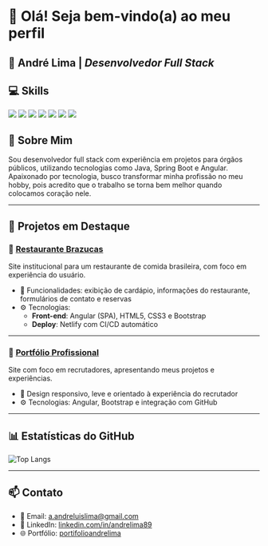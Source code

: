 # 👋 Olá! Seja bem-vindo(a) ao meu perfil

## 💼 André Lima | <i>Desenvolvedor Full Stack</i>


## 💻 Skills

<p align="left">
  <img src="https://img.shields.io/badge/-Java-ED8B00?style=for-the-badge&logo=openjdk&logoColor=white"/>
  <img src="https://img.shields.io/badge/-Spring%20Boot-6DB33F?style=for-the-badge&logo=springboot&logoColor=white"/>
  <img src="https://img.shields.io/badge/-Angular-DD0031?style=for-the-badge&logo=angular&logoColor=white"/>
  <img src="https://img.shields.io/badge/-TypeScript-3178C6?style=for-the-badge&logo=typescript&logoColor=white"/>
  <img src="https://img.shields.io/badge/-PostgreSQL-4169E1?style=for-the-badge&logo=postgresql&logoColor=white"/>
  <img src="https://img.shields.io/badge/-AWS-232F3E?style=for-the-badge&logo=amazonaws&logoColor=white"/>
  <img src="https://img.shields.io/badge/-Git-F05032?style=for-the-badge&logo=git&logoColor=white"/>
</p>


## 🚀 Sobre Mim

<p>Sou desenvolvedor full stack com experiência em projetos para órgãos públicos, utilizando tecnologias como Java, Spring Boot e Angular. Apaixonado por tecnologia, busco transformar minha profissão no meu hobby, pois acredito que o trabalho se torna bem melhor quando colocamos coração nele.</p>

---

## 🌟 Projetos em Destaque

### 🔗 [Restaurante Brazucas](https://brazucas-restaurante.netlify.app/)
Site institucional para um restaurante de comida brasileira, com foco em experiência do usuário.

- 🧩 Funcionalidades: exibição de cardápio, informações do restaurante, formulários de contato e reservas
- ⚙️ Tecnologias:
  - **Front-end**: Angular (SPA), HTML5, CSS3 e Bootstrap
  - **Deploy**: Netlify com CI/CD automático

---

### 🔗 [Portfólio Profissional](https://portifolioandrelima.netlify.app/)
Site com foco em recrutadores, apresentando meus projetos e experiências.

- 🎯 Design responsivo, leve e orientado à experiência do recrutador
- ⚙️ Tecnologias: Angular, Bootstrap e integração com GitHub


---

## 📊 Estatísticas do GitHub

![Top Langs](https://github-readme-stats.vercel.app/api/top-langs/?username=andreluislima&layout=compact&theme=github_dark)

---

## 📫 Contato

- 📧 Email: [a.andreluislima@gmail.com](mailto:a.andreluislima@gmail.com)  
- 💼 LinkedIn: [linkedin.com/in/andrelima89](https://www.linkedin.com/in/andreluislima89/)  
- 🌐 Portfólio: [portifolioandrelima](https://portifolioandrelima.netlify.app)

